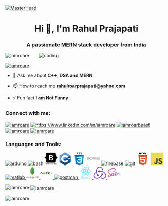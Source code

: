 [![MasterHead](https://i0.wp.com/vusci.blog/wp-content/uploads/2020/01/banner-for-article-2.jpg?fit=1588%2C610&ssl=1)](https://rishavchanda.io)

<h1 align="center">Hi 👋, I'm Rahul Prajapati</h1>
<h3 align="center">A passionate MERN stack developer from India</h3>
<img align ="right" alt="coding" width="400" src="https://www.hostinger.com/tutorials/wp-content/uploads/sites/2/2021/08/learn-coding-online-for-free.png">
<p align="left"> <img src="https://komarev.com/ghpvc/?username=iamroare&label=Profile%20views&color=0e75b6&style=flat" alt="iamroare" /> </p>

<p align="left"> <a href="https://twitter.com/iamroare" target="blank"><img src="https://img.shields.io/twitter/follow/iamroare?logo=twitter&style=for-the-badge" alt="iamroare" /></a> </p>

- 💬 Ask me about **C++, DSA and MERN**

- 📫 How to reach me **rahulroarprajapati@yahoo.com**

- ⚡ Fun fact **I am Not Funny**

<h3 align="left">Connect with me:</h3>
<p align="left">
<a href="https://twitter.com/iamroare" target="blank"><img align="center" src="https://raw.githubusercontent.com/rahuldkjain/github-profile-readme-generator/master/src/images/icons/Social/twitter.svg" alt="iamroare" height="30" width="40" /></a>
<a href="https://linkedin.com/iamroare/" target="blank"><img align="center" src="https://raw.githubusercontent.com/rahuldkjain/github-profile-readme-generator/master/src/images/icons/Social/linked-in-alt.svg" alt="https://www.linkedin.com/in/iamroare" height="30" width="40" /></a>
<a href="https://codesandbox.com/iamroarbeast" target="blank"><img align="center" src="https://raw.githubusercontent.com/rahuldkjain/github-profile-readme-generator/master/src/images/icons/Social/codesandbox.svg" alt="iamroarbeast" height="30" width="40" /></a>
<a href="https://instagram.com/iamroare" target="blank"><img align="center" src="https://raw.githubusercontent.com/rahuldkjain/github-profile-readme-generator/master/src/images/icons/Social/instagram.svg" alt="iamroare" height="30" width="40" /></a>
<a href="https://www.youtube.com/c/iamroare" target="blank"><img align="center" src="https://raw.githubusercontent.com/rahuldkjain/github-profile-readme-generator/master/src/images/icons/Social/youtube.svg" alt="iamroare" height="30" width="40" /></a>
</p>

<h3 align="left">Languages and Tools:</h3>
<p align="left"> <a href="https://www.arduino.cc/" target="_blank" rel="noreferrer"> <img src="https://cdn.worldvectorlogo.com/logos/arduino-1.svg" alt="arduino" width="40" height="40"/> </a> <a href="https://www.gnu.org/software/bash/" target="_blank" rel="noreferrer"> <img src="https://www.vectorlogo.zone/logos/gnu_bash/gnu_bash-icon.svg" alt="bash" width="40" height="40"/> </a> <a href="https://getbootstrap.com" target="_blank" rel="noreferrer"> <img src="https://raw.githubusercontent.com/devicons/devicon/master/icons/bootstrap/bootstrap-plain-wordmark.svg" alt="bootstrap" width="40" height="40"/> </a> <a href="https://www.w3schools.com/cpp/" target="_blank" rel="noreferrer"> <img src="https://raw.githubusercontent.com/devicons/devicon/master/icons/cplusplus/cplusplus-original.svg" alt="cplusplus" width="40" height="40"/> </a> <a href="https://www.w3schools.com/css/" target="_blank" rel="noreferrer"> <img src="https://raw.githubusercontent.com/devicons/devicon/master/icons/css3/css3-original-wordmark.svg" alt="css3" width="40" height="40"/> </a> <a href="https://expressjs.com" target="_blank" rel="noreferrer"> <img src="https://raw.githubusercontent.com/devicons/devicon/master/icons/express/express-original-wordmark.svg" alt="express" width="40" height="40"/> </a> <a href="https://firebase.google.com/" target="_blank" rel="noreferrer"> <img src="https://www.vectorlogo.zone/logos/firebase/firebase-icon.svg" alt="firebase" width="40" height="40"/> </a> <a href="https://git-scm.com/" target="_blank" rel="noreferrer"> <img src="https://www.vectorlogo.zone/logos/git-scm/git-scm-icon.svg" alt="git" width="40" height="40"/> </a> <a href="https://www.w3.org/html/" target="_blank" rel="noreferrer"> <img src="https://raw.githubusercontent.com/devicons/devicon/master/icons/html5/html5-original-wordmark.svg" alt="html5" width="40" height="40"/> </a> <a href="https://developer.mozilla.org/en-US/docs/Web/JavaScript" target="_blank" rel="noreferrer"> <img src="https://raw.githubusercontent.com/devicons/devicon/master/icons/javascript/javascript-original.svg" alt="javascript" width="40" height="40"/> </a> <a href="https://www.mathworks.com/" target="_blank" rel="noreferrer"> <img src="https://upload.wikimedia.org/wikipedia/commons/2/21/Matlab_Logo.png" alt="matlab" width="40" height="40"/> </a> <a href="https://www.mongodb.com/" target="_blank" rel="noreferrer"> <img src="https://raw.githubusercontent.com/devicons/devicon/master/icons/mongodb/mongodb-original-wordmark.svg" alt="mongodb" width="40" height="40"/> </a> <a href="https://nodejs.org" target="_blank" rel="noreferrer"> <img src="https://raw.githubusercontent.com/devicons/devicon/master/icons/nodejs/nodejs-original-wordmark.svg" alt="nodejs" width="40" height="40"/> </a> <a href="https://postman.com" target="_blank" rel="noreferrer"> <img src="https://www.vectorlogo.zone/logos/getpostman/getpostman-icon.svg" alt="postman" width="40" height="40"/> </a> <a href="https://reactjs.org/" target="_blank" rel="noreferrer"> <img src="https://raw.githubusercontent.com/devicons/devicon/master/icons/react/react-original-wordmark.svg" alt="react" width="40" height="40"/> </a> <a href="https://redux.js.org" target="_blank" rel="noreferrer"> <img src="https://raw.githubusercontent.com/devicons/devicon/master/icons/redux/redux-original.svg" alt="redux" width="40" height="40"/> </a> <a href="https://sass-lang.com" target="_blank" rel="noreferrer"> <img src="https://raw.githubusercontent.com/devicons/devicon/master/icons/sass/sass-original.svg" alt="sass" width="40" height="40"/> </a> </p>

<p><img align="left" src="https://github-readme-stats.vercel.app/api/top-langs?username=iamroare&show_icons=true&locale=en&layout=compact" alt="iamroare" /></p>

<p>&nbsp;<img align="center" src="https://github-readme-stats.vercel.app/api?username=iamroare&show_icons=true&locale=en" alt="iamroare" /></p>

<p><img align="center" src="https://github-readme-streak-stats.herokuapp.com/?user=iamroare&" alt="iamroare" /></p>

